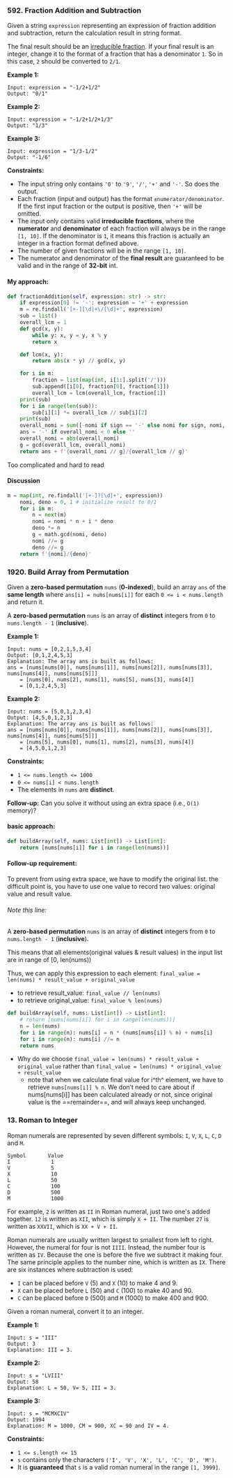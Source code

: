 ### 592. Fraction Addition and Subtraction

Given a string `expression` representing an expression of fraction addition and subtraction, return the calculation result in string format.

The final result should be an [irreducible fraction](https://en.wikipedia.org/wiki/Irreducible_fraction). If your final result is an integer, change it to the format of a fraction that has a denominator `1`. So in this case, `2` should be converted to `2/1`.

 

**Example 1:**

```
Input: expression = "-1/2+1/2"
Output: "0/1"
```

**Example 2:**

```
Input: expression = "-1/2+1/2+1/3"
Output: "1/3"
```

**Example 3:**

```
Input: expression = "1/3-1/2"
Output: "-1/6"
```

 

**Constraints:**

- The input string only contains `'0'` to `'9'`, `'/'`, `'+'` and `'-'`. So does the output.
- Each fraction (input and output) has the format `±numerator/denominator`. If the first input fraction or the output is positive, then `'+'` will be omitted.
- The input only contains valid **irreducible fractions**, where the **numerator** and **denominator** of each fraction will always be in the range `[1, 10]`. If the denominator is `1`, it means this fraction is actually an integer in a fraction format defined above.
- The number of given fractions will be in the range `[1, 10]`.
- The numerator and denominator of the **final result** are guaranteed to be valid and in the range of **32-bit** int.

#### My approach:

```python
def fractionAddition(self, expression: str) -> str:
    if expression[0] != '-': expression = '+' + expression
    m = re.findall('[+-][\d]+\/[\d]+', expression)
    sub = list()
    overall_lcm = 1
    def gcd(x, y):
        while y: x, y = y, x % y
        return x

    def lcm(x, y):
        return abs(x * y) // gcd(x, y)

    for i in m:
        fraction = list(map(int, i[1:].split('/')))
        sub.append([i[0], fraction[0], fraction[1]])
        overall_lcm = lcm(overall_lcm, fraction[1])
    print(sub)
    for i in range(len(sub)):
        sub[i][1] *= overall_lcm // sub[i][2]
    print(sub)
    overall_nomi = sum([-nomi if sign == '-' else nomi for sign, nomi, _ in sub])
    ans = '-' if overall_nomi < 0 else ''
    overall_nomi = abs(overall_nomi)
    g = gcd(overall_lcm, overall_nomi)
    return ans + f'{overall_nomi // g}/{overall_lcm // g}'
```

Too complicated and hard to read

#### Discussion

```python
m = map(int, re.findall('[+-]?[\d]+', expression))
    nomi, deno = 0, 1 # initialize result to 0/1
    for i in m:
        n = next(m)
        nomi = nomi * n + i * deno
        deno *= n
        g = math.gcd(nomi, deno)
        nomi //= g
        deno //= g
    return f'{nomi}/{deno}'
```

### 1920. Build Array from Permutation

Given a **zero-based permutation** `nums` (**0-indexed**), build an array `ans` of the **same length** where `ans[i] = nums[nums[i]]` for each `0 <= i < nums.length` and return it.

A **zero-based permutation** `nums` is an array of **distinct** integers from `0` to `nums.length - 1` (**inclusive**).

 

**Example 1:**

```
Input: nums = [0,2,1,5,3,4]
Output: [0,1,2,4,5,3]
Explanation: The array ans is built as follows: 
ans = [nums[nums[0]], nums[nums[1]], nums[nums[2]], nums[nums[3]], nums[nums[4]], nums[nums[5]]]
    = [nums[0], nums[2], nums[1], nums[5], nums[3], nums[4]]
    = [0,1,2,4,5,3]
```

**Example 2:**

```
Input: nums = [5,0,1,2,3,4]
Output: [4,5,0,1,2,3]
Explanation: The array ans is built as follows:
ans = [nums[nums[0]], nums[nums[1]], nums[nums[2]], nums[nums[3]], nums[nums[4]], nums[nums[5]]]
    = [nums[5], nums[0], nums[1], nums[2], nums[3], nums[4]]
    = [4,5,0,1,2,3]
```

 

**Constraints:**

- `1 <= nums.length <= 1000`
- `0 <= nums[i] < nums.length`
- The elements in `nums` are **distinct**.

 

**Follow-up:** Can you solve it without using an extra space (i.e., `O(1)` memory)?

#### basic approach:

```python
def buildArray(self, nums: List[int]) -> List[int]:
    return [nums[nums[i]] for i in range(len(nums))]
```

#### Follow-up requirement:

To prevent from using extra space, we have to modify the original list. the difficult point is, you have to use one value to record two values: original value and result value.

###### Note this line:

A **zero-based permutation** `nums` is an array of **distinct** integers from `0` to `nums.length - 1` (**inclusive**).

This means that all elements(original values & result values) in the input list are in range of [0, len(nums))

Thus, we can apply this expression to each element: `final_value = len(nums) * result_value + original_value`

- to retrieve result_value: `final_value // len(nums)`
- to retrieve original_value: `final_value % len(nums)`

```python
def buildArray(self, nums: List[int]) -> List[int]:
    # return [nums[nums[i]] for i in range(len(nums))]
    n = len(nums)
    for i in range(n): nums[i] = n * (nums[nums[i]] % n) + nums[i]
    for i in range(n): nums[i] //= n
    return nums
```

- Why do we choose `final_value = len(nums) * result_value + original_value` rather than `final_value = len(nums) * original_value + result_value`
  - note that when we calculate final value for i^th^ element, we have to retrieve `nums[nums[i]] % n`. We don’t need to care about if nums[nums[i]] has been calculated already or not, since original value is the ==remainder==, and will always keep unchanged.

### 13. Roman to Integer

Roman numerals are represented by seven different symbols: `I`, `V`, `X`, `L`, `C`, `D` and `M`.

```
Symbol       Value
I             1
V             5
X             10
L             50
C             100
D             500
M             1000
```

For example, `2` is written as `II` in Roman numeral, just two one's added together. `12` is written as `XII`, which is simply `X + II`. The number `27` is written as `XXVII`, which is `XX + V + II`.

Roman numerals are usually written largest to smallest from left to right. However, the numeral for four is not `IIII`. Instead, the number four is written as `IV`. Because the one is before the five we subtract it making four. The same principle applies to the number nine, which is written as `IX`. There are six instances where subtraction is used:

- `I` can be placed before `V` (5) and `X` (10) to make 4 and 9. 
- `X` can be placed before `L` (50) and `C` (100) to make 40 and 90. 
- `C` can be placed before `D` (500) and `M` (1000) to make 400 and 900.

Given a roman numeral, convert it to an integer.

 

**Example 1:**

```
Input: s = "III"
Output: 3
Explanation: III = 3.
```

**Example 2:**

```
Input: s = "LVIII"
Output: 58
Explanation: L = 50, V= 5, III = 3.
```

**Example 3:**

```
Input: s = "MCMXCIV"
Output: 1994
Explanation: M = 1000, CM = 900, XC = 90 and IV = 4.
```

 

**Constraints:**

- `1 <= s.length <= 15`
- `s` contains only the characters `('I', 'V', 'X', 'L', 'C', 'D', 'M')`.
- It is **guaranteed** that `s` is a valid roman numeral in the range `[1, 3999]`.

